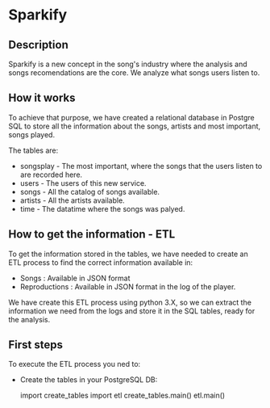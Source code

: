 # Sparkify

## Description

Sparkify is a new concept in the song's industry where the analysis and songs recomendations are the core.
We analyze what songs users listen to.

## How it works

To achieve that purpose, we have created a relational database in Postgre SQL to store all the information about the songs, artists and most important, songs played.

The tables are:
    
* songsplay - The most important, where the songs that the users listen to are recorded here.
* users - The users of this new service.
* songs - All the catalog of songs available.
* artists - All the artists available.
* time - The datatime where the songs was palyed.
    
## How to get the information - ETL

To get the information stored in the tables, we have needed to create an ETL process to find the correct information available in:

* Songs : Available in JSON format
* Reproductions : Available in JSON format in the log of the player.
    
We have create this ETL process using python 3.X, so we can extract the information we need from the logs and store it in the SQL tables, ready for the analysis.

## First steps

To execute the ETL process you ned to:

* Create the tables in your PostgreSQL DB:


    import create_tables
    import etl
    create_tables.main()
    etl.main()

